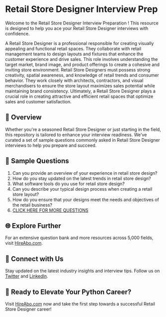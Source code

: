 # Retail Store Designer Interview Prep

Welcome to the Retail Store Designer Interview Preparation ! This resource is designed to help you ace your Retail Store Designer interviews with confidence.

A Retail Store Designer is a professional responsible for creating visually appealing and functional retail spaces. They collaborate with retail management teams to design layouts and fixtures that enhance the customer experience and drive sales. This role involves understanding the target market, brand image, and product offerings to create a cohesive and inviting store environment. Retail Store Designers must possess strong creativity, spatial awareness, and knowledge of retail trends and consumer behavior. They work closely with architects, contractors, and visual merchandisers to ensure the store layout maximizes sales potential while maintaining brand consistency. Ultimately, a Retail Store Designer plays a crucial role in creating attractive and efficient retail spaces that optimize sales and customer satisfaction.

## 🚀 Overview

Whether you're a seasoned Retail Store Designer or just starting in the field, this repository is tailored to enhance your interview readiness. We've curated a set of sample questions commonly asked in Retail Store Designer interviews to help you prepare and succeed.

## 📝 Sample Questions

1. Can you provide an overview of your experience in retail store design?
2. How do you stay updated on the latest trends in retail store design?
3. What software tools do you use for retail store design?
4. Can you describe your typical design process when creating a retail store layout?
5. How do you ensure that your designs meet the needs and objectives of the retail business?
6. [CLICK HERE FOR MORE QUESTIONS](https://hireabo.com/job/22_0_19/Retail%20Store%20Designer)

## 🌐 Explore Further

For an extensive question bank and more resources across 5,000 fields, visit [HireAbo.com](https://www.hireabo.com).

## 📱 Connect with Us

Stay updated on the latest industry insights and interview tips. Follow us on [Twitter](https://twitter.com/hireabo) and [LinkedIn](https://www.linkedin.com/in/hire-abo-3609972a8/).

## 🚀 Ready to Elevate Your Python Career?

Visit [HireAbo.com](https://www.hireabo.com) now and take the first step towards a successful Retail Store Designer career!